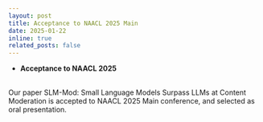 ```yaml
---
layout: post
title: Acceptance to NAACL 2025 Main
date: 2025-01-22
inline: true
related_posts: false
---
```


- **Acceptance to NAACL 2025**
<br/>
Our paper SLM-Mod: Small Language Models Surpass LLMs at Content Moderation is accepted to NAACL 2025 Main conference, and selected as oral presentation.
